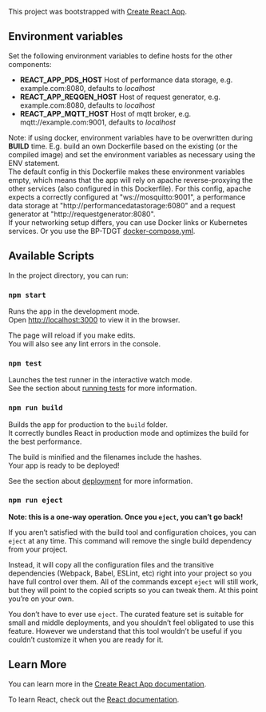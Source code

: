 This project was bootstrapped with [Create React App](https://github.com/facebook/create-react-app).
## Environment variables

Set the following environment variables to define hosts for the other components:

- **REACT_APP_PDS_HOST** Host of performance data storage, e.g. example.com:8080, defaults to *localhost*
- **REACT_APP_REQGEN_HOST** Host of request generator, e.g. example.com:8080, defaults to *localhost*
- **REACT_APP_MQTT_HOST** Host of mqtt broker, e.g. mqtt://example.com:9001, defaults to *localhost*

Note: if using docker, environment variables have to be overwritten during **BUILD** time. E.g. build an own Dockerfile based on the existing (or the compiled image) and set the environment variables as necessary using the ENV statement.  
The default config in this Dockerfile makes these environment variables empty, which means that the app will rely on apache reverse-proxying the other services (also configured in this Dockerfile). For this config, apache expects a correctly configured at "ws://mosquitto:9001", a performance data storage at "http://performancedatastorage:6080" and a request generator at "http://requestgenerator:8080".  
If your networking setup differs, you can use Docker links or Kubernetes services. Or you use the BP-TDGT [docker-compose.yml](https://gitlab.hpi.de/bp-tdgt/whole-system-config).
## Available Scripts

In the project directory, you can run:

### `npm start`

Runs the app in the development mode.<br />
Open [http://localhost:3000](http://localhost:3000) to view it in the browser.

The page will reload if you make edits.<br />
You will also see any lint errors in the console.

### `npm test`

Launches the test runner in the interactive watch mode.<br />
See the section about [running tests](https://facebook.github.io/create-react-app/docs/running-tests) for more information.

### `npm run build`

Builds the app for production to the `build` folder.<br />
It correctly bundles React in production mode and optimizes the build for the best performance.

The build is minified and the filenames include the hashes.<br />
Your app is ready to be deployed!

See the section about [deployment](https://facebook.github.io/create-react-app/docs/deployment) for more information.

### `npm run eject`

**Note: this is a one-way operation. Once you `eject`, you can’t go back!**

If you aren’t satisfied with the build tool and configuration choices, you can `eject` at any time. This command will remove the single build dependency from your project.

Instead, it will copy all the configuration files and the transitive dependencies (Webpack, Babel, ESLint, etc) right into your project so you have full control over them. All of the commands except `eject` will still work, but they will point to the copied scripts so you can tweak them. At this point you’re on your own.

You don’t have to ever use `eject`. The curated feature set is suitable for small and middle deployments, and you shouldn’t feel obligated to use this feature. However we understand that this tool wouldn’t be useful if you couldn’t customize it when you are ready for it.

## Learn More

You can learn more in the [Create React App documentation](https://facebook.github.io/create-react-app/docs/getting-started).

To learn React, check out the [React documentation](https://reactjs.org/).
